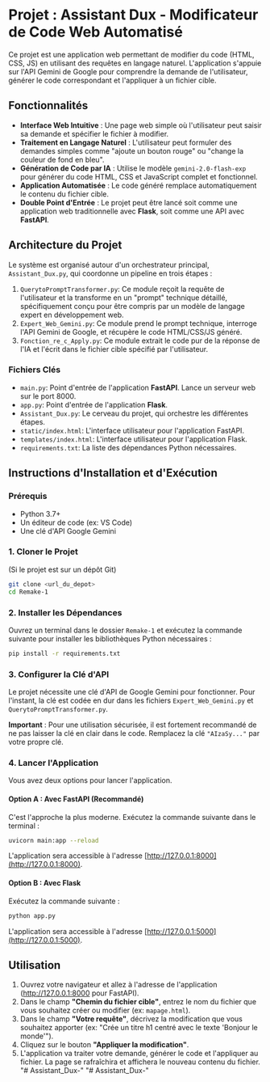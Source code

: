 # Projet : Assistant Dux - Modificateur de Code Web Automatisé

Ce projet est une application web permettant de modifier du code (HTML, CSS, JS) en utilisant des requêtes en langage naturel. L'application s'appuie sur l'API Gemini de Google pour comprendre la demande de l'utilisateur, générer le code correspondant et l'appliquer à un fichier cible.

## Fonctionnalités

*   **Interface Web Intuitive** : Une page web simple où l'utilisateur peut saisir sa demande et spécifier le fichier à modifier.
*   **Traitement en Langage Naturel** : L'utilisateur peut formuler des demandes simples comme "ajoute un bouton rouge" ou "change la couleur de fond en bleu".
*   **Génération de Code par IA** : Utilise le modèle `gemini-2.0-flash-exp` pour générer du code HTML, CSS et JavaScript complet et fonctionnel.
*   **Application Automatisée** : Le code généré remplace automatiquement le contenu du fichier cible.
*   **Double Point d'Entrée** : Le projet peut être lancé soit comme une application web traditionnelle avec **Flask**, soit comme une API avec **FastAPI**.

## Architecture du Projet

Le système est organisé autour d'un orchestrateur principal, `Assistant_Dux.py`, qui coordonne un pipeline en trois étapes :

1.  `QuerytoPromptTransformer.py`: Ce module reçoit la requête de l'utilisateur et la transforme en un "prompt" technique détaillé, spécifiquement conçu pour être compris par un modèle de langage expert en développement web.
2.  `Expert_Web_Gemini.py`: Ce module prend le prompt technique, interroge l'API Gemini de Google, et récupère le code HTML/CSS/JS généré.
3.  `Fonction_re_c_Apply.py`: Ce module extrait le code pur de la réponse de l'IA et l'écrit dans le fichier cible spécifié par l'utilisateur.

### Fichiers Clés

*   `main.py`: Point d'entrée de l'application **FastAPI**. Lance un serveur web sur le port 8000.
*   `app.py`: Point d'entrée de l'application **Flask**.
*   `Assistant_Dux.py`: Le cerveau du projet, qui orchestre les différentes étapes.
*   `static/index.html`: L'interface utilisateur pour l'application FastAPI.
*   `templates/index.html`: L'interface utilisateur pour l'application Flask.
*   `requirements.txt`: La liste des dépendances Python nécessaires.

## Instructions d'Installation et d'Exécution

### Prérequis

*   Python 3.7+
*   Un éditeur de code (ex: VS Code)
*   Une clé d'API Google Gemini

### 1. Cloner le Projet

(Si le projet est sur un dépôt Git)
```bash
git clone <url_du_depot>
cd Remake-1
```

### 2. Installer les Dépendances

Ouvrez un terminal dans le dossier `Remake-1` et exécutez la commande suivante pour installer les bibliothèques Python nécessaires :

```bash
pip install -r requirements.txt
```

### 3. Configurer la Clé d'API

Le projet nécessite une clé d'API de Google Gemini pour fonctionner. Pour l'instant, la clé est codée en dur dans les fichiers `Expert_Web_Gemini.py` et `QuerytoPromptTransformer.py`.

**Important** : Pour une utilisation sécurisée, il est fortement recommandé de ne pas laisser la clé en clair dans le code. Remplacez la clé `"AIzaSy..."` par votre propre clé.

### 4. Lancer l'Application

Vous avez deux options pour lancer l'application.

#### Option A : Avec FastAPI (Recommandé)

C'est l'approche la plus moderne. Exécutez la commande suivante dans le terminal :

```bash
uvicorn main:app --reload
```

L'application sera accessible à l'adresse [http://127.0.0.1:8000](http://127.0.0.1:8000).

#### Option B : Avec Flask

Exécutez la commande suivante :

```bash
python app.py
```

L'application sera accessible à l'adresse [http://127.0.0.1:5000](http://127.0.0.1:5000).

## Utilisation

1.  Ouvrez votre navigateur et allez à l'adresse de l'application (http://127.0.0.1:8000 pour FastAPI).
2.  Dans le champ **"Chemin du fichier cible"**, entrez le nom du fichier que vous souhaitez créer ou modifier (ex: `mapage.html`).
3.  Dans le champ **"Votre requête"**, décrivez la modification que vous souhaitez apporter (ex: "Crée un titre h1 centré avec le texte 'Bonjour le monde'").
4.  Cliquez sur le bouton **"Appliquer la modification"**.
5.  L'application va traiter votre demande, générer le code et l'appliquer au fichier. La page se rafraîchira et affichera le nouveau contenu du fichier.
"# Assistant_Dux-" 
"# Assistant_Dux-" 
